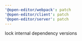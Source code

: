 ```yaml
---
'@open-editor/webpack': patch
'@open-editor/client': patch
'@open-editor/server': patch
---
```


lock internal dependency versions
